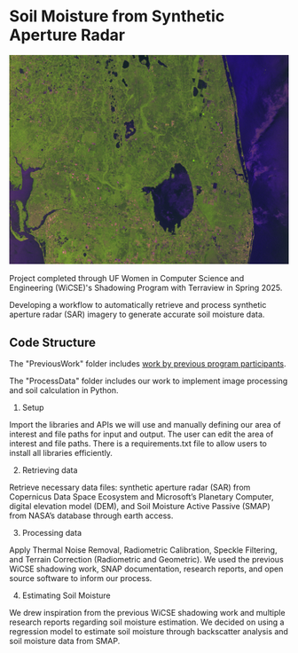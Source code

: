 # Soil Moisture from Synthetic Aperture Radar
![Synthetic aperture radar image from Sentinel-1 over South Florida](Images/SAR_Image.png)

Project completed through UF Women in Computer Science and Engineering (WiCSE)'s Shadowing Program with Terraview in Spring 2025.

Developing a workflow to automatically retrieve and process synthetic aperture radar (SAR) imagery to generate accurate soil moisture data.

## Code Structure
The "PreviousWork" folder includes [work by previous program participants](https://github.com/keerthanachinthala/WiCSE_SAR_project).

The "ProcessData" folder includes our work to implement image processing and soil calculation in Python.

1. Setup

Import the libraries and APIs we will use and manually defining our area of interest and file paths for input and output. The user can edit the area of interest and file paths. There is a requirements.txt file to allow users to install all libraries efficiently.

2. Retrieving data

Retrieve necessary data files: synthetic aperture radar (SAR) from Copernicus Data Space Ecosystem and Microsoft’s Planetary Computer, digital elevation model (DEM), and Soil Moisture Active Passive (SMAP) from NASA’s database through earth access.

3. Processing data

Apply Thermal Noise Removal, Radiometric Calibration, Speckle Filtering, and Terrain Correction (Radiometric and Geometric). We used the previous WiCSE shadowing work, SNAP documentation, research reports, and open source software to inform our process.

4. Estimating Soil Moisture

We drew inspiration from the previous WiCSE shadowing work and multiple research reports regarding soil moisture estimation. We decided on using a regression model to estimate soil moisture through backscatter analysis and soil moisture data from SMAP.